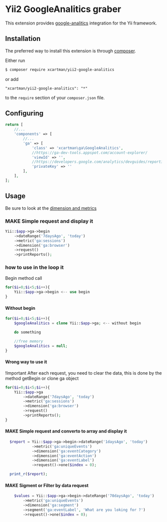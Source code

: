 # Yii2 GoogleAnalitics graber

This extension provides [google-analitics](https://github.com/xcartman/Yii2-GoogleAnalitics) integration for the Yii framework.

## Installation

The preferred way to install this extension is through [composer](http://getcomposer.org/download/).

Either run

```bash
$ composer require xcartman/yii2-google-analitics
```

or add

```
"xcartman/yii2-google-analitics": "*"
```

to the `require` section of your `composer.json` file.

## Configuring

```php
return [
    //...
    'components' => [
        //...
        'ga' => [
            'class' => 'xcartman\ga\GoogleAnalitics',
			//https://ga-dev-tools.appspot.com/account-explorer/
            'viewId' => '',
			//https://developers.google.com/analytics/devguides/reporting/core/v4/quickstart/service-php#1_enable_the_api			
			'privateKey' => '' 
        ],
    ],
];
```

## Usage

Be sure to look at the [dimension and metrics](https://developers.google.com/analytics/devguides/reporting/core/dimsmets)

### MAKE Simple request and display it

```php
Yii::$app->ga->begin
	->dateRange('7daysAgo', 'today')
	->metric('ga:sessions')
	->dimension('ga:browser')
	->request()
	->printReports();
```

### how to use in the loop it
Begin method call

```php
for($i=0;$i<5;$i++){
    Yii::$app->ga->begin <-- use begin 
}
```

#### Without begin

```php
for($i=0;$i<5;$i++){
    $googleAnalitics = clone Yii::$app->ga; <-- without begin 

    do something

    //free memory
    $googleAnalitics = null;
}
```

#### Wrong way to use it
!Important After each request, you need to clear the data, this is done by the method getBegin or clone ga object
```php
for($i=0;$i<5;$i++){
	Yii::$app->ga
		->dateRange('7daysAgo', 'today')
		->metric('ga:sessions')
		->dimension('ga:browser')
		->request()
		->printReports();
}
```

#### MAKE Simple request and converto to array and display it
```php
  $report = Yii::$app->ga->begin->dateRange('1daysAgo', 'today')
            ->metric('ga:uniqueEvents')
            ->dimension('ga:eventCategory')
            ->dimension('ga:eventAction')
            ->dimension('ga:eventLabel')
            ->request()->one($index = 0);

  print_r($report);
```
#### MAKE Sigment or Filter by data request
```php
	$values = Yii::$app->ga->begin->dateRange('70daysAgo', 'today')
        ->metric('ga:uniqueEvents')
        ->dimension('ga:segment')
        ->segment('ga:eventLabel', 'What are you loking for ?')
        ->request()->one($index = 0);
```


